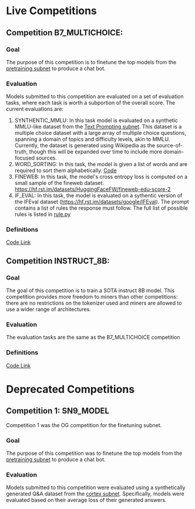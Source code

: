 # Live Competitions

## Competition B7_MULTICHOICE:

### Goal

The purpose of this competition is to finetune the top models from the [pretraining subnet](https://www.macrocosmos.ai/sn9) to produce a chat bot.

### Evaluation

Models submitted to this competition are evaluated on a set of evaluation tasks, where each task is worth a subportion of the overall score. The current evaluations are:
1) SYNTHENTIC_MMLU: In this task model is evaluated on a synthetic MMLU-like dataset from the [Text Prompting subnet](https://www.macrocosmos.ai/sn1). This dataset is a multiple choice dataset with a large array of multiple choice questions, spanning a domain of topics and difficulty levels, akin to MMLU. Currently, the dataset is generated using Wikipedia as the source-of-truth, though this will be expanded over time to include more domain-focused sources.
2) WORD_SORTING: In this task, the model is given a list of words and are required to sort them alphabetically. [Code](https://github.com/macrocosm-os/finetuning/blob/main/finetune/datasets/generated/dyck_loader.py)
3) FINEWEB: In this task, the model's cross entropy loss is computed on a small sample of the fineweb dataset: https://hf.rst.im/datasets/HuggingFaceFW/fineweb-edu-score-2
4) IF_EVAL: In this task, the model is evaluated on a sythentic version of the IFEval dataset (https://hf.rst.im/datasets/google/IFEval). The prompt contains a list of rules the response must follow. The full list of possible rules is listed in [rule.py](https://github.com/macrocosm-os/finetuning/blob/main/finetune/eval/if_eval/rule.py)

### Definitions

[Code Link](https://github.com/macrocosm-os/finetuning/blob/94e8fd92ab4158e1e4a425a9562695eebafa27b1/constants/__init__.py#L128)

## Competition INSTRUCT_8B:

### Goal

The goal of this competition is to train a SOTA instruct 8B model. This competition provides more freedom to miners than other competitions: there are no restrictions on the tokenizer used and miners are allowed to use a wider range of architectures.

### Evaluation

The evaluation tasks are the same as the B7_MULTICHOICE competition

### Definitions

[Code Link](https://github.com/macrocosm-os/finetuning/blob/c6dce9d27d1317b9c543071913ae34df09faddc7/constants/__init__.py#L114)

# Deprecated Competitions

## Competition 1: SN9_MODEL

Competition 1 was the OG competition for the finetuning subnet. 

### Goal

The purpose of this competition was to finetune the top models from the [pretraining subnet](https://www.macrocosmos.ai/sn9) to produce a chat bot.

### Evaluation

Models submitted to this competition were evaluated using a synthetically generated Q&A dataset from the [cortex subnet](https://github.com/Datura-ai/cortex.t). Specifically, models were evaluated based on their average loss of their generated answers. 